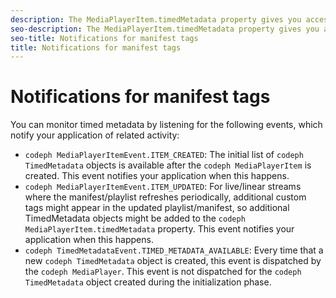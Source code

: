 ```yaml
---
description: The MediaPlayerItem.timedMetadata property gives you access to all the TimedMetadata objects created from playlist/manifest tags or from ID3 tags within the media stream. The MediaPlayerItem.hasTimedMetadata property indicates whether a subscribed custom tag is present in the current media.
seo-description: The MediaPlayerItem.timedMetadata property gives you access to all the TimedMetadata objects created from playlist/manifest tags or from ID3 tags within the media stream. The MediaPlayerItem.hasTimedMetadata property indicates whether a subscribed custom tag is present in the current media.
seo-title: Notifications for manifest tags
title: Notifications for manifest tags
---
```


# Notifications for manifest tags

You can monitor timed metadata by listening for the following events, which notify your application of related activity:
* `codeph MediaPlayerItemEvent.ITEM_CREATED`: The initial list of `codeph TimedMetadata` objects is available after the `codeph MediaPlayerItem` is created. This event notifies your application when this happens.
* `codeph MediaPlayerItemEvent.ITEM_UPDATED`: For live/linear streams where the manifest/playlist refreshes periodically, additional custom tags might appear in the updated playlist/manifest, so additional TimedMetadata objects might be added to the `codeph MediaPlayerItem.timedMetadata` property. This event notifies your application when this happens.
* `codeph TimedMetadataEvent.TIMED_METADATA_AVAILABLE`: Every time that a new `codeph TimedMetadata` object is created, this event is dispatched by the `codeph MediaPlayer`. This event is not dispatched for the `codeph TimedMetadata` object created during the initialization phase.

